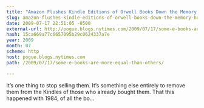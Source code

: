 ```yaml
---
title: "Amazon Flushes Kindle Editions of Orwell Books Down the Memory Hole"
slug: amazon-flushes-kindle-editions-of-orwell-books-down-the-memory-hole
date: 2009-07-17 22:51:05 -0500
external-url: http://pogue.blogs.nytimes.com/2009/07/17/some-e-books-are-more-equal-than-others/
hash: 15ca669a77c6657095b29c0624337a7e
year: 2009
month: 07
scheme: http
host: pogue.blogs.nytimes.com
path: /2009/07/17/some-e-books-are-more-equal-than-others/

---
```


It’s one thing to stop selling them. It’s something else entirely to remove them from the Kindles of those who already bought them. That this happened with 1984, of all the bo...
